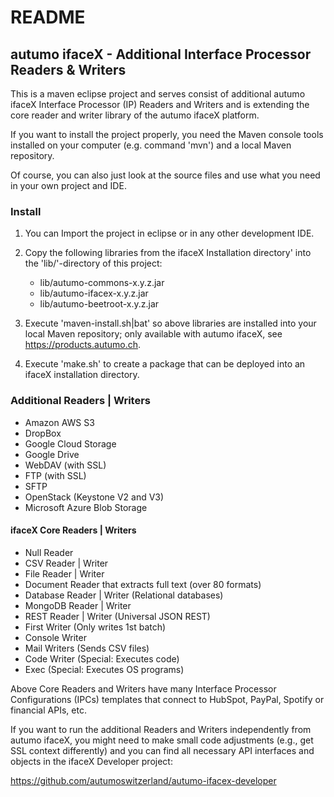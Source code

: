 # README

## autumo ifaceX - Additional Interface Processor Readers & Writers

This is a maven eclipse project and serves consist of additional autumo ifaceX 
Interface Processor (IP) Readers and Writers and is extending the core reader
and writer library of the autumo ifaceX platform.

If you want to install the project properly, you need the Maven console
tools installed on your computer (e.g. command 'mvn') and a local Maven
repository.

Of course, you can also just look at the source files and use what you need
in your own project and IDE.

### Install

1.	You can Import the project in eclipse or in any other development IDE.

2.	Copy the following libraries from the ifaceX Installation directory'
	into the 'lib/'-directory of this project:
	
	- lib/autumo-commons-x.y.z.jar
	- lib/autumo-ifacex-x.y.z.jar
	- lib/autumo-beetroot-x.y.z.jar
	
3.	Execute 'maven-install.sh|bat' so above libraries are installed into 
	your local Maven repository; only available with autumo ifaceX, see
	https://products.autumo.ch.
	
4.	Execute 'make.sh' to create a package that can be deployed into an
	ifaceX installation directory. 

### Additional Readers | Writers

- Amazon AWS S3
- DropBox
- Google Cloud Storage
- Google Drive
- WebDAV (with SSL)
- FTP (with SSL)
- SFTP
- OpenStack (Keystone V2 and V3)
- Microsoft Azure Blob Storage

#### ifaceX Core Readers | Writers

 - Null Reader
 - CSV Reader | Writer
 - File Reader | Writer
 - Document Reader that extracts full text (over 80 formats)
 - Database Reader | Writer (Relational databases)
 - MongoDB Reader | Writer
 - REST Reader | Writer (Universal JSON REST)
 - First Writer (Only writes 1st batch)
 - Console Writer
 - Mail Writers (Sends CSV files)
 - Code Writer (Special: Executes code)
 - Exec (Special: Executes OS programs)
 
Above Core Readers and Writers have many Interface Processor Configurations (IPCs)
templates that connect to HubSpot, PayPal, Spotify or financial APIs, etc.

If you want to run the additional Readers and Writers independently from autumo ifaceX,
you might need to make small code adjustments (e.g., get SSL context differently) and
you can find all necessary API interfaces and objects in the ifaceX Developer project:

https://github.com/autumoswitzerland/autumo-ifacex-developer

